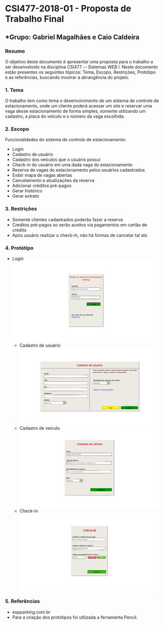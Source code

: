 # **CSI477-2018-01 - Proposta de Trabalho Final**
## *Grupo: Gabriel Magalhães e Caio Caldeira


### Resumo
O objetivo deste documento é apresentar uma proposta para o trabalho a ser desenvolvido na disciplina CSI477 -- Sistemas WEB I. Neste documento estão presentes os seguintes tópicos: Tema, Escopo, Restrições, Protótipo e as referências, buscando mostrar a abrangência do projeto.

### 1. Tema

O trabalho tem como tema o desenvolvimento de um sistema de controle de estacionamento, onde um cliente poderá acessar um site e reservar uma vaga desse estacionamento de forma simples, somente utilizando um cadastro, a placa do veículo e o número da vaga escolhida.

### 2. Escopo
Funcionalidades do sistema de controle de estacionamento:
* Login
* Cadastro de usuário
* Cadastro dos veículos que o usuário possui
* Check-in do usuário em uma dada vaga do estacionamento
* Reserva de vagas do estacionamento pelos usuários cadastrados
* Exibir mapa de vagas abertas
* Cancelamento e atualizações da reserva
* Adicionar créditos pré-pagos
* Gerar histórico
* Gerar extrato


### 3. Restrições

 * Somente clientes cadastrados poderão fazer a reserva
 * Creditos pré-pagos so serão aceitos via pagamentos em cartão de crédito
 * Após usuário realizar o check-in, não há formas de cancelar tal ato
 

### 4. Protótipo
 * Login
  ![Login](https://github.com/UFOP-CSI477/2018-01-trabalho-final-controle-de-estacionamento-parking/blob/master/Prototipos/Tela_Login.png)
   * Cadastro de usuário
  ![Cadastro de usuário](https://github.com/UFOP-CSI477/2018-01-trabalho-final-controle-de-estacionamento-parking/blob/master/Prototipos/Tela_Cadastro_Usuario.png)
   * Cadastro de veículo
  ![Cadastro de veículo](https://github.com/UFOP-CSI477/2018-01-trabalho-final-controle-de-estacionamento-parking/blob/master/Prototipos/Tela_Cadastro_Veiculo.png)
   * Check-in
  ![Check-in](https://github.com/UFOP-CSI477/2018-01-trabalho-final-controle-de-estacionamento-parking/blob/master/Prototipos/Tela_CheckIn.png)

### 5. Referências
* expparking.com.br
* Para a criação dos protótipos foi utilizada a ferramenta Pencil.
